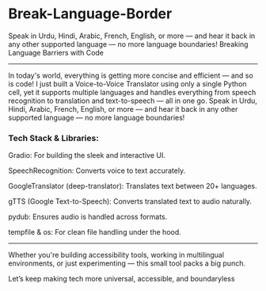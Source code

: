# Break-Language-Border
Speak in Urdu, Hindi, Arabic, French, English, or more — and hear it back in any other supported language — no more language boundaries!
 Breaking Language Barriers with Code
 <hr>
In today's world, everything is getting more concise and efficient — and so is code! I just built a Voice-to-Voice Translator using only a single Python cell, yet it supports multiple languages and handles everything from speech recognition to translation and text-to-speech — all in one go.
 Speak in Urdu, Hindi, Arabic, French, English, or more — and hear it back in any other supported language — no more language boundaries!
<h3> Tech Stack & Libraries:</h3>
Gradio: For building the sleek and interactive UI.

SpeechRecognition: Converts voice to text accurately.

GoogleTranslator (deep-translator): Translates text between 20+ languages.

gTTS (Google Text-to-Speech): Converts translated text to audio naturally.

pydub: Ensures audio is handled across formats.

tempfile & os: For clean file handling under the hood.
<hr>
 Whether you're building accessibility tools, working in multilingual environments, or just experimenting — this small tool packs a big punch.

Let’s keep making tech more universal, accessible, and boundaryless 
